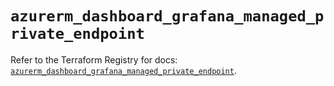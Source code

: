 # `azurerm_dashboard_grafana_managed_private_endpoint`

Refer to the Terraform Registry for docs: [`azurerm_dashboard_grafana_managed_private_endpoint`](https://registry.terraform.io/providers/hashicorp/azurerm/4.17.0/docs/resources/dashboard_grafana_managed_private_endpoint).
